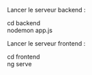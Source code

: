 Lancer le serveur backend :   

  cd backend  
  nodemon app.js  
  
Lancer le serveur frontend :  

  cd frontend  
  ng serve  
